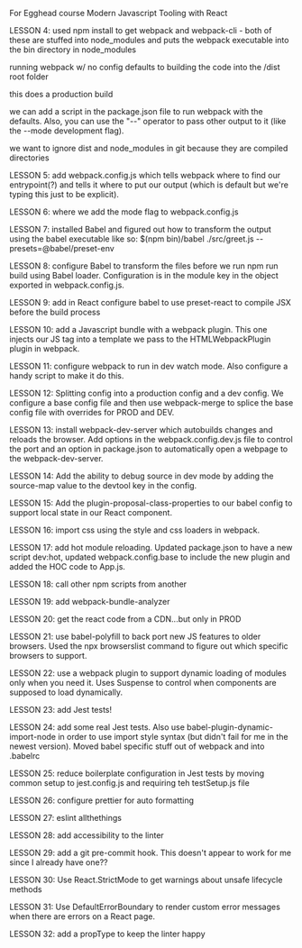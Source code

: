 For Egghead course Modern Javascript Tooling with React

LESSON 4:
used npm install to get webpack and webpack-cli - both of these are stuffed into node_modules and puts the webpack executable into the bin directory in node_modules

running webpack w/ no config defaults to building the code into the /dist root folder

this does a production build

we can add a script in the package.json file to run webpack with the defaults. Also, you can use the "--" operator to pass other output to it (like the --mode development flag).

we want to ignore dist and node_modules in git because they are compiled directories

LESSON 5:
add webpack.config.js which tells webpack where to find our entrypoint(?) and tells it where to put our output (which is default but we're typing this just to be explicit).

LESSON 6:
where we add the mode flag to webpack.config.js

LESSON 7:
installed Babel and figured out how to transform the output using the babel executable like so:
\$(npm bin)/babel ./src/greet.js --presets=@babel/preset-env

LESSON 8:
configure Babel to transform the files before we run npm run build using Babel loader. Configuration is in the module key in the object exported in webpack.config.js.

LESSON 9:
add in React
configure babel to use preset-react to compile JSX before the build process

LESSON 10:
add a Javascript bundle with a webpack plugin. This one injects our JS tag into a template we pass to the HTMLWebpackPlugin plugin in webpack.

LESSON 11:
configure webpack to run in dev watch mode. Also configure a handy script to make it do this.

LESSON 12:
Splitting config into a production config and a dev config. We configure a base config file and then use webpack-merge to splice the base config file with overrides for PROD and DEV.

LESSON 13:
install webpack-dev-server which autobuilds changes and reloads the browser. Add options in the webpack.config.dev.js file to control the port and an option in package.json to automatically open a webpage to the webpack-dev-server.

LESSON 14:
Add the ability to debug source in dev mode by adding the source-map value to the devtool key in the config.

LESSON 15:
Add the plugin-proposal-class-properties to our babel config to support local state in our React component.

LESSON 16:
import css using the style and css loaders in webpack.

LESSON 17:
add hot module reloading. Updated package.json to have a new script dev:hot, updated webpack.config.base to include the new plugin and added the HOC code to App.js.

LESSON 18:
call other npm scripts from another

LESSON 19:
add webpack-bundle-analyzer

LESSON 20:
get the react code from a CDN...but only in PROD

LESSON 21:
use babel-polyfill to back port new JS features to older browsers. Used the npx browserslist command to figure out which specific browsers to support.

LESSON 22:
use a webpack plugin to support dynamic loading of modules only when you need it. Uses Suspense to control when components are supposed to load dynamically.

LESSON 23:
add Jest tests!

LESSON 24:
add some real Jest tests. Also use babel-plugin-dynamic-import-node in order to use import style syntax (but didn't fail for me in the newest version). Moved babel specific stuff out of webpack and into .babelrc

LESSON 25:
reduce boilerplate configuration in Jest tests by moving common setup to jest.config.js and requiring teh testSetup.js file

LESSON 26:
configure prettier for auto formatting

LESSON 27:
eslint allthethings

LESSON 28:
add accessibility to the linter

LESSON 29:
add a git pre-commit hook. This doesn't appear to work for me since I already have one??

LESSON 30:
Use React.StrictMode to get warnings about unsafe lifecycle methods

LESSON 31:
Use DefaultErrorBoundary to render custom error messages when there are errors on a React page.

LESSON 32:
add a propType to keep the linter happy

